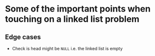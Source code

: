 # Some of the important points when touching on a linked list problem

## Edge cases

* Check is head might be ```NULL``` i.e. the linked list is empty
